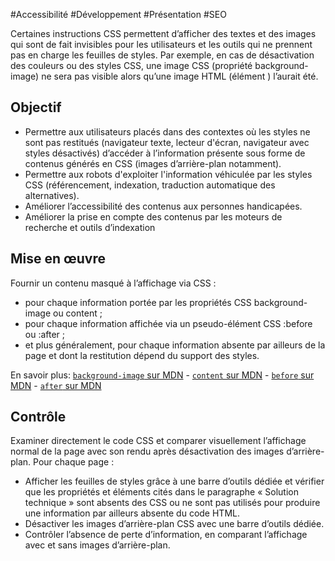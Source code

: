 
#Accessibilité #Développement #Présentation #SEO

Certaines instructions CSS permettent d’afficher des textes et des images qui sont de fait invisibles pour les utilisateurs et les outils qui ne prennent pas en charge les feuilles de styles. Par exemple, en cas de désactivation des couleurs ou des styles CSS, une image CSS (propriété background-image) ne sera pas visible alors qu’une image HTML (élément ) l’aurait été.


## Objectif

* Permettre aux utilisateurs placés dans des contextes où les styles ne sont pas restitués (navigateur texte, lecteur d'écran, navigateur avec styles désactivés) d’accéder à l’information présente sous forme de contenus générés en CSS (images d’arrière-plan notamment).
* Permettre aux robots d'exploiter l'information véhiculée par les styles CSS (référencement, indexation, traduction automatique des alternatives).
* Améliorer l’accessibilité des contenus aux personnes handicapées.
* Améliorer la prise en compte des contenus par les moteurs de recherche et outils d’indexation

## Mise en œuvre

Fournir un contenu masqué à l’affichage via CSS :

* pour chaque information portée par les propriétés CSS background-image ou content ;
* pour chaque information affichée via un pseudo-élément CSS :before ou :after ;
* et plus généralement, pour chaque information absente par ailleurs de la page et dont la restitution dépend du support des styles.

En savoir plus: [`background-image` sur MDN](https://developer.mozilla.org/fr/docs/Web/CSS/background-image) - [`content` sur MDN](https://developer.mozilla.org/fr/docs/Web/CSS/content) - [`before` sur MDN](https://developer.mozilla.org/fr/docs/Web/CSS/::before) - [`after` sur MDN](https://developer.mozilla.org/fr/docs/Web/CSS/::after)

## Contrôle

Examiner directement le code CSS et comparer visuellement l’affichage normal de la page avec son rendu après désactivation des images d’arrière-plan. Pour chaque page :

* Afficher les feuilles de styles grâce à une barre d’outils dédiée et vérifier que les propriétés et éléments cités dans le paragraphe « Solution technique » sont absents des CSS ou ne sont pas utilisés pour produire une information par ailleurs absente du code HTML.
* Désactiver les images d’arrière-plan CSS avec une barre d’outils dédiée.
* Contrôler l’absence de perte d’information, en comparant l’affichage avec et sans images d’arrière-plan.

